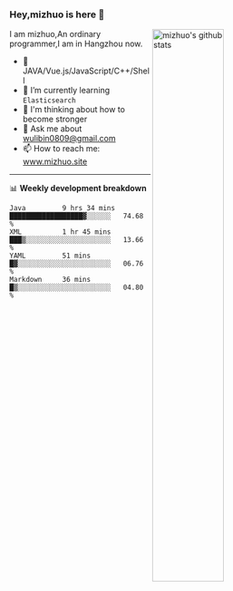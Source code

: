 ### Hey,mizhuo is here 👋

<img align="right" alt="mizhuo's github stats" width="50%" src="https://github-readme-stats.vercel.app/api?username=mizhuo&theme=tokyonight&show_icons=true">

I am mizhuo,An ordinary programmer,I am in Hangzhou now.

- 🔭 JAVA/Vue.js/JavaScript/C++/Shell
- 🌱 I’m currently learning `Elasticsearch`
- 🤔 I'm thinking about how to become stronger
- 💬 Ask me about wulibin0809@gmail.com
- 📫 How to reach me: www.mizhuo.site

---
📊 **Weekly development breakdown**

<!--START_SECTION:waka-->
```text
Java         9 hrs 34 mins   ██████████████████▓░░░░░░   74.68 % 
XML          1 hr 45 mins    ███▒░░░░░░░░░░░░░░░░░░░░░   13.66 % 
YAML         51 mins         █▓░░░░░░░░░░░░░░░░░░░░░░░   06.76 % 
Markdown     36 mins         █▒░░░░░░░░░░░░░░░░░░░░░░░   04.80 % 
```
<!--END_SECTION:waka-->
